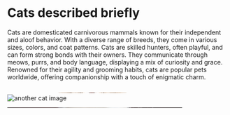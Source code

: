 # Cats described briefly

Cats are domesticated carnivorous mammals known for their independent and aloof behavior. With a diverse range of breeds, they come in various sizes, colors, and coat patterns. Cats are skilled hunters, often playful, and can form strong bonds with their owners. They communicate through meows, purrs, and body language, displaying a mix of curiosity and grace. Renowned for their agility and grooming habits, cats are popular pets worldwide, offering companionship with a touch of enigmatic charm.

<img src = "cat1.jpg" alt = "cat image" width = "400px" height = "1/1">
<img src = "cat2.avif" alt = "another cat image" width = "400px" height = "1/1">
<img src = "kitty-cat-kitten-pet.jpeg" alt = "kittens image" width = "400px" height = "1/1">
